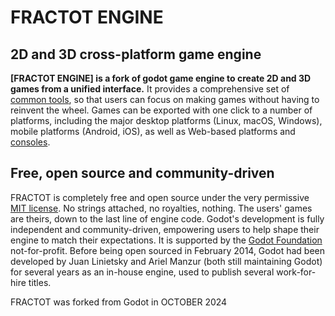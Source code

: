 # FRACTOT ENGINE

<p align="center">
  <a href="https://github.com/Yaqeen5686/FRACTOT/tree/master
    <img src="logo.png" width="400" alt="logo">
  </a>
</p>

## 2D and 3D cross-platform game engine

**[FRACTOT ENGINE] is a fork of godot
game engine to create 2D and 3D games from a unified interface.** It provides a
comprehensive set of [common tools](https://godotengine.org/features), so that
users can focus on making games without having to reinvent the wheel. Games can
be exported with one click to a number of platforms, including the major desktop
platforms (Linux, macOS, Windows), mobile platforms (Android, iOS), as well as
Web-based platforms and [consoles](https://docs.godotengine.org/en/latest/tutorials/platform/consoles.html).

## Free, open source and community-driven

FRACTOT is completely free and open source under the very permissive [MIT license](https://godotengine.org/license).
No strings attached, no royalties, nothing. The users' games are theirs, down
to the last line of engine code. Godot's development is fully independent and
community-driven, empowering users to help shape their engine to match their
expectations. It is supported by the [Godot Foundation](https://godot.foundation/)
not-for-profit.
Before being open sourced in February 2014, Godot had been developed by Juan Linietsky and Ariel Manzur (both still maintaining Godot) for several years as an in-house engine, used to publish several work-for-hire titles.

FRACTOT was forked from Godot in OCTOBER 2024


